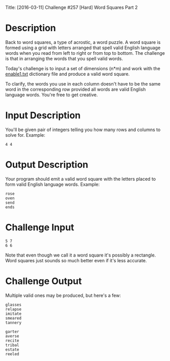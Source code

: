 Title: [2016-03-11] Challenge #257 [Hard] Word Squares Part 2

# Description

Back to word squares, a type of acrostic, a word puzzle. A word square is formed using a grid with letters arranged that spell valid English language words when you read from left to right or from top to bottom. The challenge is that in arranging the words that you spell valid words.

Today's challenge is to input a set of dimensions (n*m) and work with the [enable1.txt](https://github.com/dolph/dictionary/blob/master/enable1.txt) dictionary file and produce a valid word square. 

To clarify, the words you use in each column doesn't have to be the same word in the corresponding row provided all words are valid English language words. You're free to get creative. 

# Input Description

You'll be given pair of integers telling you how many rows and columns to solve for. Example:

    4 4

# Output Description

Your program should emit a valid word square with the letters placed to form valid English language words. Example:

    rose
    oven
    send
    ends

# Challenge Input

    5 7
    6 6

Note that even though we call it a word square it's possibly a rectangle. Word squares just sounds so much better even if it's less accurate.

# Challenge Output

Multiple valid ones may be produced, but here's a few:

    glasses
    relapse
    imitate
    smeared
    tannery

    garter
    averse
    recite
    tribal
    estate
    reeled